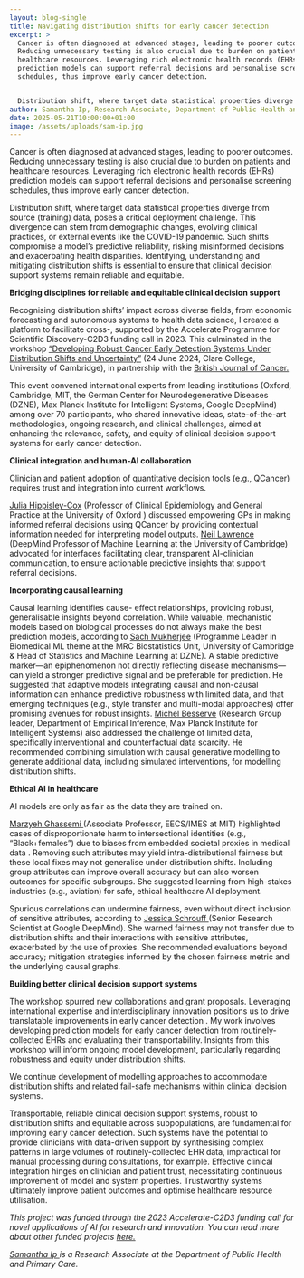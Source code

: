 ```yaml
---
layout: blog-single
title: Navigating distribution shifts for early cancer detection
excerpt: >
  Cancer is often diagnosed at advanced stages, leading to poorer outcomes.
  Reducing unnecessary testing is also crucial due to burden on patients and
  healthcare resources. Leveraging rich electronic health records (EHRs)
  prediction models can support referral decisions and personalise screening
  schedules, thus improve early cancer detection.


  Distribution shift, where target data statistical properties diverge from source (training) data, poses a critical deployment challenge. This divergence can stem from demographic changes, evolving clinical practices, or external events like the COVID-19 pandemic. Such shifts compromise a model’s predictive reliability, risking misinformed decisions and exacerbating health disparities. Identifying, understanding and mitigating distribution shifts is essential to ensure that clinical decision support systems remain reliable and equitable.
author: Samantha Ip, Research Associate, Department of Public Health and Primary Care
date: 2025-05-21T10:00:00+01:00
image: /assets/uploads/sam-ip.jpg
---
```

Cancer is often diagnosed at advanced stages, leading to poorer outcomes. Reducing unnecessary testing is also crucial due to burden on patients and healthcare resources. Leveraging rich electronic health records (EHRs) prediction models can support referral decisions and personalise screening schedules, thus improve early cancer detection.


Distribution shift, where target data statistical properties diverge from source (training) data, poses a critical deployment challenge. This divergence can stem from demographic changes, evolving clinical practices, or external events like the COVID-19 pandemic. Such shifts compromise a model’s predictive reliability, risking misinformed decisions and exacerbating health disparities. Identifying, understanding and mitigating distribution shifts is essential to ensure that clinical decision support systems remain reliable and equitable.

**Bridging disciplines for reliable and equitable clinical decision support**


Recognising distribution shifts’ impact across diverse fields, from economic forecasting and autonomous systems to health data science, I created a platform to facilitate cross-, supported by the Accelerate Programme for Scientific Discovery-C2D3 funding call in 2023. This culminated in the workshop [“Developing Robust Cancer Early Detection Systems Under Distribution Shifts and Uncertainty”](https://web.archive.org/web/20250113141557/https:/www.c2d3.cam.ac.uk/events/robust-cancer-early-detection-systems-under-distribution-shifts-and-uncertainty-workshop) (24 June 2024, Clare College, University of Cambridge), in partnership with the [British Journal of Cancer.](https://communities.springernature.com/posts/upcoming-workshop-robust-cancer-early-detection-systems-under-distribution-shifts-and-uncertainty) 


This event convened  international experts from leading institutions (Oxford, Cambridge, MIT, the German Center for Neurodegenerative Diseases (DZNE), Max Planck Institute for Intelligent Systems, Google DeepMind) among over 70 participants, who shared innovative ideas, state-of-the-art methodologies, ongoing research, and clinical challenges, aimed at enhancing the relevance, safety, and equity of clinical decision support systems for early cancer detection.


**Clinical integration and human-AI collaboration** 


Clinician and patient adoption of quantitative decision tools (e.g., QCancer) requires trust and integration into current workflows. 


[Julia Hippisley-Cox](https://www.st-annes.ox.ac.uk/cpt_people/hippisley-cox-professor-julia/) (Professor of Clinical Epidemiology and General Practice at the University of Oxford ) discussed empowering GPs in making informed referral decisions using QCancer by providing contextual information needed for interpreting model outputs. [Neil Lawrence](https://science.ai.cam.ac.uk/team/neil-d-lawrence) (DeepMind Professor of Machine Learning at the University of Cambridge) advocated for interfaces facilitating clear, transparent AI-clinician communication, to ensure actionable predictive insights that support referral decisions.


**Incorporating causal learning**


Causal learning identifies cause- effect relationships, providing robust, generalisable insights beyond correlation.
While valuable, mechanistic models based on biological processes do not always make the best prediction models, according to [Sach Mukherjee](https://www.mrc-bsu.cam.ac.uk/staff/sach-mukherjee) (Programme Leader in Biomedical ML theme at the MRC Biostatistics Unit, University of Cambridge & Head of Statistics and Machine Learning at DZNE). A stable predictive marker—an epiphenomenon not directly reflecting disease mechanisms—can yield a stronger predictive signal and be preferable for prediction. He suggested that adaptive models integrating causal and non-causal information can enhance predictive robustness with limited data, and that emerging techniques (e.g., style transfer and multi-modal approaches) offer promising avenues for robust insights. [Michel Besserve](https://michelbesserve.com/) (Research Group leader, Department of Empirical Inference, Max Planck Institute for Intelligent Systems) also addressed the challenge of limited data, specifically interventional and counterfactual data scarcity. He recommended combining simulation with causal generative modelling to generate additional data, including simulated interventions, for modelling distribution shifts.


**Ethical AI in healthcare**


AI models are only as fair as the data they are trained on. 


[Marzyeh Ghassemi ](https://imes.mit.edu/people/ghassemi-marzyeh)(Associate Professor, EECS/IMES at MIT) highlighted cases of disproportionate harm to intersectional identities (e.g., “Black+females”) due to biases from embedded societal proxies in medical data . Removing such attributes may yield intra-distributional fairness but these local fixes may not generalise under distribution shifts. Including group attributes can improve overall accuracy but can also worsen outcomes for specific subgroups. She suggested learning from high-stakes industries (e.g., aviation) for safe, ethical healthcare AI deployment.


Spurious correlations can undermine fairness, even without direct inclusion of sensitive attributes, according to [Jessica Schrouff ](https://www.researchgate.net/profile/Jessica-Schrouff)(Senior Research Scientist at Google DeepMind). She warned fairness may not transfer due to distribution shifts and their interactions with sensitive attributes, exacerbated by the use of proxies. She recommended evaluations beyond accuracy; mitigation strategies informed by the chosen fairness metric and the underlying causal graphs. 


**Building better clinical decision support systems**


The workshop spurred new collaborations and grant proposals. Leveraging international expertise and interdisciplinary innovation positions us to drive translatable improvements in early cancer detection .
My work involves developing prediction models for early cancer detection from routinely-collected EHRs and evaluating their transportability. Insights from this workshop will inform ongoing model development, particularly regarding robustness and equity under distribution shifts.


We continue development of modelling approaches to accommodate distribution shifts and related fail-safe mechanisms within clinical decision systems.


Transportable, reliable clinical decision support systems, robust to distribution shifts and equitable across subpopulations, are fundamental for improving early cancer detection. Such systems have the potential to provide clinicians with data-driven support by synthesising complex patterns in large volumes of routinely-collected EHR data, impractical for manual processing during consultations, for example. Effective clinical integration hinges on clinician and patient trust, necessitating continuous improvement of model and system properties. Trustworthy systems ultimately improve patient outcomes and optimise healthcare resource utilisation.


*This project was funded through the 2023 Accelerate-C2D3 funding call for novel applications of AI for research and innovation. You can read more about other funded projects [here. ](https://science.ai.cam.ac.uk/news/2023-10-26-pursuing-innovative-applications-of-ai-in-research-and-real-world-contexts-%E2%80%93-announcing-our-2023-projects.html)*

*[Samantha Ip ](https://www.phpc.cam.ac.uk/staff/dr-samantha-ip)is a Research Associate at the Department of Public Health and Primary Care.*